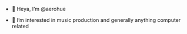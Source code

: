 - 👋 Heya, I’m @aerohue
  
- 👀 I’m interested in music production and generally anything computer related
